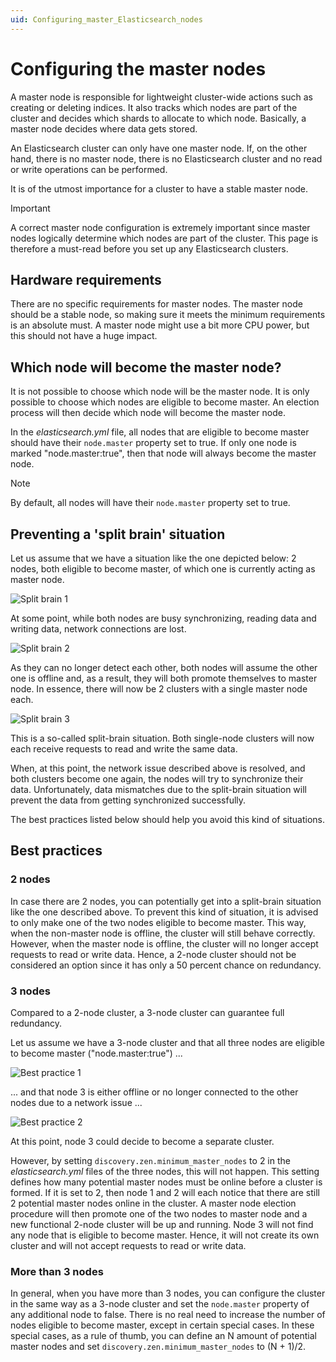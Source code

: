```yaml
---
uid: Configuring_master_Elasticsearch_nodes
---
```


# Configuring the master nodes

A master node is responsible for lightweight cluster-wide actions such as creating or deleting indices. It also tracks which nodes are part of the cluster and decides which shards to allocate to which node. Basically, a master node decides where data gets stored.

An Elasticsearch cluster can only have one master node. If, on the other hand, there is no master node, there is no Elasticsearch cluster and no read or write operations can be performed.

It is of the utmost importance for a cluster to have a stable master node.

> [!IMPORTANT]
> A correct master node configuration is extremely important since master nodes logically determine which nodes are part of the cluster. This page is therefore a must-read before you set up any Elasticsearch clusters.

## Hardware requirements

There are no specific requirements for master nodes. The master node should be a stable node, so making sure it meets the minimum requirements is an absolute must. A master node might use a bit more CPU power, but this should not have a huge impact.

## Which node will become the master node?

It is not possible to choose which node will be the master node. It is only possible to choose which nodes are eligible to become master. An election process will then decide which node will become the master node.

In the *elasticsearch.yml* file, all nodes that are eligible to become master should have their `node.master` property set to true. If only one node is marked "node.master:true", then that node will always become the master node.

> [!NOTE]
> By default, all nodes will have their `node.master` property set to true.

## Preventing a 'split brain' situation

Let us assume that we have a situation like the one depicted below: 2 nodes, both eligible to become master, of which one is currently acting as master node.

![Split brain 1](~/user-guide/images/ElasticSearch_Cluster_Master_Nodes_1.png)

At some point, while both nodes are busy synchronizing, reading data and writing data, network connections are lost.

![Split brain 2](~/user-guide/images/ElasticSearch_Cluster_Master_Nodes_2.png)

As they can no longer detect each other, both nodes will assume the other one is offline and, as a result, they will both promote themselves to master node. In essence, there will now be 2 clusters with a single master node each.

![Split brain 3](~/user-guide/images/ElasticSearch_Cluster_Master_Nodes_5.png)

This is a so-called split-brain situation. Both single-node clusters will now each receive requests to read and write the same data.

When, at this point, the network issue described above is resolved, and both clusters become one again, the nodes will try to synchronize their data. Unfortunately, data mismatches due to the split-brain situation will prevent the data from getting synchronized successfully.

The best practices listed below should help you avoid this kind of situations.

## Best practices

### 2 nodes

In case there are 2 nodes, you can potentially get into a split-brain situation like the one described above. To prevent this kind of situation, it is advised to only make one of the two nodes eligible to become master. This way, when the non-master node is offline, the cluster will still behave correctly. However, when the master node is offline, the cluster will no longer accept requests to read or write data. Hence, a 2-node cluster should not be considered an option since it has only a 50 percent chance on redundancy.

### 3 nodes

Compared to a 2-node cluster, a 3-node cluster can guarantee full redundancy.

Let us assume we have a 3-node cluster and that all three nodes are eligible to become master ("node.master:true") ...

![Best practice 1](~/user-guide/images/ElasticSearch_Cluster_Master_Nodes_4.png)

... and that node 3 is either offline or no longer connected to the other nodes due to a network issue ...

![Best practice 2](~/user-guide/images/ElasticSearch_Cluster_Master_Nodes_3.png)

At this point, node 3 could decide to become a separate cluster.

However, by setting `discovery.zen.minimum_master_nodes` to 2 in the *elasticsearch.yml* files of the three nodes, this will not happen. This setting defines how many potential master nodes must be online before a cluster is formed. If it is set to 2, then node 1 and 2 will each notice that there are still 2 potential master nodes online in the cluster. A master node election procedure will then promote one of the two nodes to master node and a new functional 2-node cluster will be up and running. Node 3 will not find any node that is eligible to become master. Hence, it will not create its own cluster and will not accept requests to read or write data.

### More than 3 nodes

In general, when you have more than 3 nodes, you can configure the cluster in the same way as a 3-node cluster and set the `node.master` property of any additional node to false. There is no real need to increase the number of nodes eligible to become master, except in certain special cases. In these special cases, as a rule of thumb, you can define an N amount of potential master nodes and set `discovery.zen.minimum_master_nodes` to (N + 1)/2.
